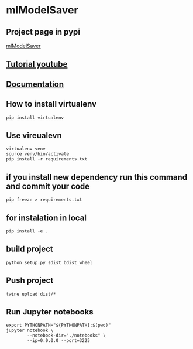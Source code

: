 # mlModelSaver

## Project page in pypi
[mlModelSaver](https://pypi.org/project/mlModelSaver/)
## [Tutorial youtube](https://www.youtube.com/watch?v=fchTlNk2P8s)
## [Documentation](https://pypi.org/project/mlModelSaver/)

## How to install virtualenv

```
pip install virtualenv
```

## Use vireualevn
```
virtualenv venv
source venv/bin/activate
pip install -r requirements.txt
```

## if you install new dependency run this command and commit your code
```
pip freeze > requirements.txt
```

## for instalation in local
```
pip install -e .
```


## build project
```
python setup.py sdist bdist_wheel
```

## Push project
```
twine upload dist/*
```

## Run Jupyter notebooks
```
export PYTHONPATH="${PYTHONPATH}:$(pwd)"
jupyter notebook \
        --notebook-dir="./notebooks" \
        --ip=0.0.0.0 --port=3225
```